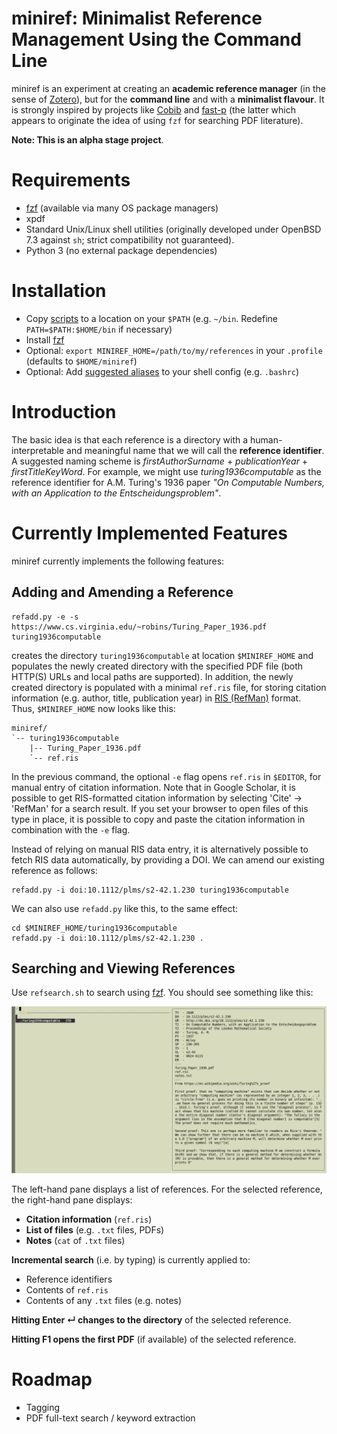 # miniref: Minimalist Reference Management Using the Command Line
miniref is an experiment at creating an **academic reference manager** (in the sense of [Zotero](https://www.zotero.org)), but for the **command line** and with a **minimalist flavour**. It is strongly inspired by projects like [Cobib](https://mrossinek.gitlab.io/programming/introducing-cobib/) and [fast-p](https://github.com/bellecp/fast-p) (the latter which appears to originate the idea of using `fzf` for searching PDF literature).

**Note: This is an alpha stage project**.

# Requirements
* [fzf](https://github.com/junegunn/fzf) (available via many OS package managers)
* xpdf
* Standard Unix/Linux shell utilities (originally developed under OpenBSD 7.3 against `sh`; strict compatibility not guaranteed).
* Python 3 (no external package dependencies)

# Installation
* Copy [scripts](scripts) to a location on your `$PATH` (e.g. `~/bin`. Redefine `PATH=$PATH:$HOME/bin` if necessary)
* Install [fzf](https://github.com/junegunn/fzf)
* Optional: `export MINIREF_HOME=/path/to/my/references` in your `.profile` (defaults to `$HOME/miniref`)
* Optional: Add [suggested aliases](aliases/aliases) to your shell config (e.g. `.bashrc`)
  
# Introduction
The basic idea is that each reference is a directory with a human-interpretable and meaningful name that we will call the **reference identifier**. A suggested naming scheme is *firstAuthorSurname* + *publicationYear* + *firstTitleKeyWord*. For example, we might use *turing1936computable* as the reference identifier for A.M. Turing's 1936 paper *"On Computable Numbers, with an Application to the Entscheidungsproblem"*.

# Currently Implemented Features
miniref currently implements the following features:

## Adding and Amending a Reference
```
refadd.py -e -s https://www.cs.virginia.edu/~robins/Turing_Paper_1936.pdf turing1936computable
```
creates the directory `turing1936computable` at location `$MINIREF_HOME` and populates the newly created directory with the specified PDF file (both HTTP(S) URLs and local paths are supported). In addition, the newly created directory is populated with a minimal `ref.ris` file, for storing citation information (e.g. author, title, publication year) in [RIS (RefMan)](https://en.wikipedia.org/wiki/RIS_(file_format)) format. Thus, `$MINIREF_HOME` now looks like this:
```
miniref/
`-- turing1936computable
    |-- Turing_Paper_1936.pdf
    `-- ref.ris
```

In the previous command, the optional `-e` flag opens `ref.ris` in `$EDITOR`, for manual entry of citation information. Note that in Google Scholar, it is possible to get RIS-formatted citation information by selecting 'Cite' → 'RefMan' for a search result. If you set your browser to open files of this type in place, it is possible to copy and paste the citation information in combination with the `-e` flag.

Instead of relying on manual RIS data entry, it is alternatively possible to fetch RIS data automatically, by providing a DOI. We can amend our existing reference as follows:
```
refadd.py -i doi:10.1112/plms/s2-42.1.230 turing1936computable
```
We can also use `refadd.py` like this, to the same effect:
```
cd $MINIREF_HOME/turing1936computable
refadd.py -i doi:10.1112/plms/s2-42.1.230 .
```

## Searching and Viewing References
Use `refsearch.sh` to search using [fzf](https://github.com/junegunn/fzf). You should see something like this:

![screenshot](screenshots/rs.png)

The left-hand pane displays a list of references. For the selected reference, the right-hand pane displays:
* **Citation information** (`ref.ris`)
* **List of files** (e.g. `.txt` files, PDFs)
* **Notes** (`cat` of `.txt` files)

**Incremental search** (i.e. by typing) is currently applied to:
* Reference identifiers
* Contents of `ref.ris`
* Contents of any `.txt` files (e.g. notes)

**Hitting Enter ↵ changes to the directory** of the selected reference.

**Hitting F1 opens the first PDF** (if available) of the selected reference.

# Roadmap
* Tagging
* PDF full-text search / keyword extraction
